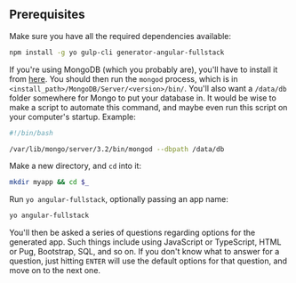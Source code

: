 ## Prerequisites

Make sure you have all the required dependencies available:

```bash
npm install -g yo gulp-cli generator-angular-fullstack
```

If you're using MongoDB (which you probably are), you'll have to install it from [here](https://www.mongodb.com/download-center#community).
You should then run the `mongod` process, which is in `<install_path>/MongoDB/Server/<version>/bin/`. You'll also want a `/data/db` folder
somewhere for Mongo to put your database in. It would be wise to make a script to automate this command, and maybe even run this script on
your computer's startup. Example:

```bash
#!/bin/bash

/var/lib/mongo/server/3.2/bin/mongod --dbpath /data/db
```

Make a new directory, and `cd` into it:
```bash
mkdir myapp && cd $_
```

Run `yo angular-fullstack`, optionally passing an app name:
```bash
yo angular-fullstack
```

You'll then be asked a series of questions regarding options for the generated app. Such things include using JavaScript or TypeScript,
HTML or Pug, Bootstrap, SQL, and so on. If you don't know what to answer for a question, just hitting `ENTER` will use the default options
for that question, and move on to the next one.
